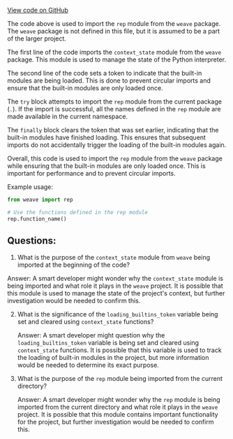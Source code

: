 [View code on GitHub](https://github.com/wandb/weave/weave/ecosystem/replicate/__init__.py)

The code above is used to import the `rep` module from the `weave` package. The `weave` package is not defined in this file, but it is assumed to be a part of the larger project. 

The first line of the code imports the `context_state` module from the `weave` package. This module is used to manage the state of the Python interpreter. 

The second line of the code sets a token to indicate that the built-in modules are being loaded. This is done to prevent circular imports and ensure that the built-in modules are only loaded once. 

The `try` block attempts to import the `rep` module from the current package (`.`). If the import is successful, all the names defined in the `rep` module are made available in the current namespace. 

The `finally` block clears the token that was set earlier, indicating that the built-in modules have finished loading. This ensures that subsequent imports do not accidentally trigger the loading of the built-in modules again. 

Overall, this code is used to import the `rep` module from the `weave` package while ensuring that the built-in modules are only loaded once. This is important for performance and to prevent circular imports. 

Example usage:

```python
from weave import rep

# Use the functions defined in the rep module
rep.function_name()
```
## Questions: 
 1. What is the purpose of the `context_state` module from `weave` being imported at the beginning of the code?
   
   Answer: A smart developer might wonder why the `context_state` module is being imported and what role it plays in the `weave` project. It is possible that this module is used to manage the state of the project's context, but further investigation would be needed to confirm this.

2. What is the significance of the `loading_builtins_token` variable being set and cleared using `context_state` functions?

   Answer: A smart developer might question why the `loading_builtins_token` variable is being set and cleared using `context_state` functions. It is possible that this variable is used to track the loading of built-in modules in the project, but more information would be needed to determine its exact purpose.

3. What is the purpose of the `rep` module being imported from the current directory?

   Answer: A smart developer might wonder why the `rep` module is being imported from the current directory and what role it plays in the `weave` project. It is possible that this module contains important functionality for the project, but further investigation would be needed to confirm this.